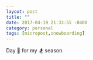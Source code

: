 ```yaml
---
layout: post
title: ""
date: 2017-04-19 21:33:55 -0400
category: personal
tags: [micropost,snowboarding]
---
```


Day 💯 for my 🏂 season. 

